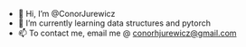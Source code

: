 - 👋 Hi, I’m @ConorJurewicz
- 🌱 I’m currently learning data structures and pytorch
- 📫 To contact me, email me @ conorhjurewicz@gmail.com

<!---
ConorJurewicz/ConorJurewicz is a ✨ special ✨ repository because its `README.md` (this file) appears on your GitHub profile.
You can click the Preview link to take a look at your changes.
--->
